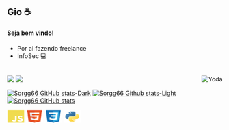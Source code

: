 ## Gio :coffee:
#### Seja bem vindo!
- Por ai fazendo freelance
- InfoSec :computer:
<div style="display: inline_block"><br>
<img align="right" alt="Yoda" src="https://media.tenor.com/VB2oZ6VnfgEAAAAj/baby-yoda-star-wars.gif"
</div>
<div>
  <a href="https://steamcommunity.com/id/ourhouse666/" target="_blank"><img src="https://img.shields.io/badge/Steam-000000?style=for-the-badge&logo=steam&logoColor=white" target="_blank"></a>
  <a href="https://www.instagram.com/giotoledo_/" target="_blank"><img src="https://img.shields.io/badge/-Instagram-%23E4405F?style=for-the-badge&logo=instagram&logoColor=white" target="_blank"></a>
</div>

[![Sorgg66 GitHub stats-Dark](https://github-readme-stats.vercel.app/api?username=Sorgg66&show_icons=true&theme=dark#gh-dark-mode-only)](https://github.com/anuraghazra/github-readme-stats#gh-dark-mode-only)
[![Sorgg66 Github stats-Light](https://github-readme-stats.vercel.app/api?username=Sorgg66&show_icons=true&theme=default#gh-light-mode-only)](https://github.com/anuraghazra/github-readme-stats#gh-light-mode-only)
[![Sorgg66 GitHub stats](https://github-readme-stats.vercel.app/api/top-langs/?username=Sorgg66&layout=compact&theme=dark)](https://github.com/anuraghazra/github-readme-stats)
<div style ="display: inline_block"<br>
<img align="center" alt="Js" height="30" width="40" src="https://raw.githubusercontent.com/devicons/devicon/master/icons/javascript/javascript-plain.svg">
<img align="center" alt="HTML" height="30" width="40" src="https://raw.githubusercontent.com/devicons/devicon/master/icons/html5/html5-original.svg">
<img align="center" alt="CSS" height="30" width="40" src="https://raw.githubusercontent.com/devicons/devicon/master/icons/css3/css3-original.svg">
<img align="center" alt="Python" height="30" width="40" src="https://raw.githubusercontent.com/devicons/devicon/master/icons/python/python-original.svg">
</div>
  

